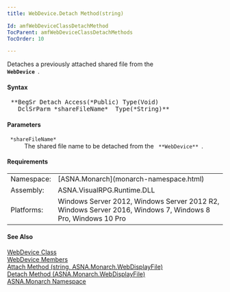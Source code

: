 ```yaml
---
title: WebDevice.Detach Method(string)

Id: amfWebDeviceClassDetachMethod
TocParent: amfWebDeviceClassDetachMethods
TocOrder: 10

---
```


Detaches a previously attached shared file from the <code> **WebDevice** </code>.

#### Syntax 
<pre class="prettyprint"> **BegSr Detach Access(*Public) Type(Void)
   DclSrParm *shareFileName*  Type(*String)**       </pre>  

#### Parameters
<dl>
        <dt>
          <code> *shareFileName* </code>
        </dt>
        <dd>The shared file name to be detached from the 
        <code> **WebDevice** </code>.</dd>
</dl>  

<!-- -->

#### Requirements
<table class="dttable" cellspacing="0" cellpadding="4" width="60%">
           <colgroup>
            <col width="15%" style="font-weight:bold" />
            <col width="85%" />
          </colgroup>
          <tr>
            <td>Namespace:</td>
            <td>[ASNA.Monarch](monarch-namespace.html)</td>
          </tr>
          <tr>
            <td>Assembly:</td>
            <td>ASNA.VisualRPG.Runtime.DLL</td>
          </tr>
         <tr>
            <td>Platforms:</td>
            <td> Windows Server 2012, Windows Server 2012 R2, Windows Server 2016,  Windows 7, Windows 8 Pro, Windows 10 Pro</td>
         </tr>
</table>

<!-- end -->

#### See Also
[WebDevice Class](web-device-class.html) <br /> [ WebDevice Members](web-device-class-members.html) <br /> [ Attach Method (string, ASNA.Monarch.WebDisplayFile)](web-device-classAttach-method.html) <br /> [ Detach Method (ASNA.Monarch.WebDisplayFile)](web-device-classDetach-method2.html) <br /> [ASNA.Monarch Namespace](monarch-namespace.html) 
